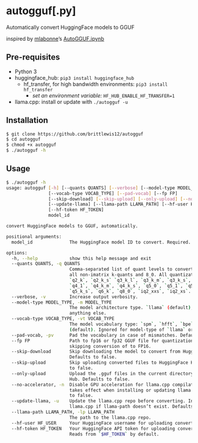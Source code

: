 # autogguf[.py]

Automatically convert HuggingFace models to GGUF

inspired by [mlabonne](https://twitter.com/maximelabonne/status/1746812715606348138)’s [AutoGGUF.ipynb](https://colab.research.google.com/drive/1P646NEg33BZy4BfLDNpTz0V0lwIU3CHu)

## Pre-requisites

- Python 3
- huggingface_hub: `pip3 install huggingface_hub`
  - hf_transfer, for high bandwidth environments: `pip3 install hf_transfer`
    - _set an environment variable:_ `HF_HUB_ENABLE_HF_TRANSFER=1`
- llama.cpp: install or update with `./autogguf -u`

## Installation

```sh
$ git clone https://github.com/brittlewis12/autogguf
$ cd autogguf
$ chmod +x autogguf
$ ./autogguf -h
```

## Usage

```sh
$ ./autogguf -h
usage: autogguf [-h] [--quants QUANTS] [--verbose] [--model-type MODEL_TYPE]
                [--vocab-type VOCAB_TYPE] [--pad-vocab] [--fp FP]
                [--skip-download] [--skip-upload] [--only-upload] [--no-accelerator]
                [--update-llama] [--llama-path LLAMA_PATH] [--hf-user HF_USER]
                [--hf-token HF_TOKEN]
                model_id

convert HuggingFace models to GGUF, automatically.

positional arguments:
  model_id              The HuggingFace model ID to convert. Required.

options:
  -h, --help            show this help message and exit
  --quants QUANTS, -q QUANTS
                        Comma-separated list of quant levels to convert. Defaults to
                        all non-imatrix k-quants and 8_0. All quantization levels:
                        `q2_k`, `q2_k_s` `q3_k_l`, `q3_k_m`, `q3_k_s`, `q4_0`,
                        `q4_1`, `q4_k_m`, `q4_k_s`, `q5_0`, `q5_1`, `q5_k_m`,
                        `q5_k_s`, `q6_k`, `q8_0`, `iq2_xxs`, `iq2_xs`.
  --verbose, -v         Increase output verbosity.
  --model-type MODEL_TYPE, -m MODEL_TYPE
                        The model architecture type. `llama` (default), `mistral`, or
                        anything else.
  --vocab-type VOCAB_TYPE, -vt VOCAB_TYPE
                        The model vocabulary type: `spm`, `hfft`, `bpe`, or None
                        (default). Ignored for model-type of `llama` or `mistral`.
  --pad-vocab, -pv      Pad the vocabulary in case of mismatches. Defaults to false.
  --fp FP               Path to fp16 or fp32 GGUF file for quantization. Implies
                        skipping conversion of to FP16.
  --skip-download       Skip downloading the model to convert from HuggingFace Hub.
                        Defaults to false.
  --skip-upload         Skip uploading converted files to HuggingFace Hub. Defaults
                        to false.
  --only-upload         Upload the .gguf files in the current directory to HuggingFace
                        Hub. Defaults to false.
  --no-accelerator, -n  Disable GPU acceleration for llama.cpp compilation. Only
                        takes effect when installing or updating llama.cpp. Defaults
                        to false.
  --update-llama, -u    Update the llama.cpp repo before converting. Installs
                        llama.cpp if llama-path doesn’t exist. Defaults to false.
  --llama-path LLAMA_PATH, -lp LLAMA_PATH
                        The path to the llama.cpp repo.
  --hf-user HF_USER     Your HuggingFace username for uploading converted models.
  --hf-token HF_TOKEN   Your HuggingFace API token for uploading converted models.
                        Reads from `$HF_TOKEN` by default.
```
